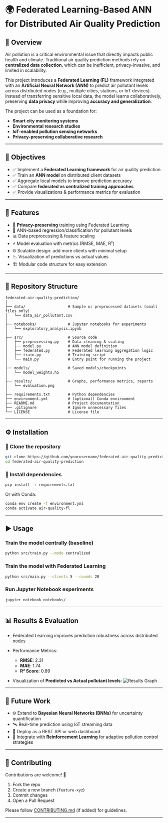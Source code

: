 # 🌍 Federated Learning-Based ANN for Distributed Air Quality Prediction

## 📌 Overview

Air pollution is a critical environmental issue that directly impacts public health and climate. Traditional air quality prediction methods rely on **centralized data collection**, which can be inefficient, privacy-invasive, and limited in scalability.

This project introduces a **Federated Learning (FL)** framework integrated with an **Artificial Neural Network (ANN)** to predict air pollutant levels across distributed nodes (e.g., multiple cities, stations, or IoT devices). Instead of transferring sensitive local data, the model learns collaboratively, preserving **data privacy** while improving **accuracy and generalization**.

The project can be used as a foundation for:

* **Smart city monitoring systems**
* **Environmental research studies**
* **IoT-enabled pollution sensing networks**
* **Privacy-preserving collaborative research**

---

## 🎯 Objectives

* ✅ Implement a **Federated Learning framework** for air quality prediction
* ✅ Train an **ANN model** on distributed client datasets
* ✅ Aggregate local models to improve prediction accuracy
* ✅ Compare **federated vs centralized training approaches**
* ✅ Provide visualizations & performance metrics for evaluation

---

## 🚀 Features

* 🔐 **Privacy-preserving** training using Federated Learning
* 🧠 ANN-based regression/classification for pollutant levels
* 📊 Data preprocessing & feature scaling
* ⚡ Model evaluation with metrics (RMSE, MAE, R²)
* 🌐 Scalable design: add more clients with minimal setup
* 📉 Visualization of predictions vs actual values
* 🏗️ Modular code structure for easy extension

---

## 📂 Repository Structure

```
federated-air-quality-prediction/
│
├── data/                   # Sample or preprocessed datasets (small files only)
│   └── data_air_pollutant.csv
│
├── notebooks/              # Jupyter notebooks for experiments
│   └── exploratory_analysis.ipynb
│
├── src/                    # Source code
│   ├── preprocessing.py    # Data cleaning & scaling
│   ├── model.py            # ANN model definition
│   ├── federated.py        # Federated learning aggregation logic
│   ├── train.py            # Training script
│   └── main.py             # Entry point for running the project
│
├── models/                 # Saved models/checkpoints
│   └── model_weights.h5
│
├── results/                # Graphs, performance metrics, reports
│   └── evaluation.png
│
├── requirements.txt        # Python dependencies
├── environment.yml         # (optional) Conda environment
├── README.md               # Project documentation
├── .gitignore              # Ignore unnecessary files
└── LICENSE                 # License file
```

---

## ⚙️ Installation

### 🔹 Clone the repository

```bash
git clone https://github.com/yourusername/federated-air-quality-prediction.git
cd federated-air-quality-prediction
```

### 🔹 Install dependencies

```bash
pip install -r requirements.txt
```

Or with Conda:

```bash
conda env create -f environment.yml
conda activate air-quality-fl
```

---

## ▶️ Usage

### Train the model centrally (baseline)

```bash
python src/train.py --mode centralized
```

### Train the model with Federated Learning

```bash
python src/main.py --clients 5 --rounds 20
```

### Run Jupyter Notebook experiments

```bash
jupyter notebook notebooks/
```

---

## 📊 Results & Evaluation

* Federated Learning improves prediction robustness across distributed nodes

* Performance Metrics:

  * **RMSE**: 2.31
  * **MAE**: 1.74
  * **R² Score**: 0.89

* Visualization of **Predicted vs Actual pollutant levels**:
  ![Results Graph](results/evaluation.png)

---

## 🔮 Future Work

* 🌐 Extend to **Bayesian Neural Networks (BNNs)** for uncertainty quantification
* 🛰️ Real-time prediction using IoT streaming data
* 📡 Deploy as a REST API or web dashboard
* 🤖 Integrate with **Reinforcement Learning** for adaptive pollution control strategies

---

## 🤝 Contributing

Contributions are welcome! 🎉

1. Fork the repo
2. Create a new branch (`feature-xyz`)
3. Commit changes
4. Open a Pull Request

Please follow [CONTRIBUTING.md](CONTRIBUTING.md) (if added) for guidelines.

---

